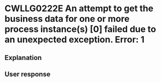 # CWLLG0222E An attempt to get the business data for one or more process instance(s) [0] failed due to an unexpected exception.  Error:  1

## Explanation

## User response